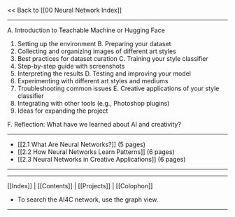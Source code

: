 
<< Back to [[00 Neural Network Index]]

---


A. Introduction to Teachable Machine or Hugging Face 
1. Setting up the environment 
B. Preparing your dataset 
1. Collecting and organizing images of different art styles 
2. Best practices for dataset curation 
C. Training your style classifier 
1. Step-by-step guide with screenshots 
2. Interpreting the results 
D. Testing and improving your model 
1. Experimenting with different art styles and mediums 
2. Troubleshooting common issues 
E. Creative applications of your style classifier 
1. Integrating with other tools (e.g., Photoshop plugins) 
2. Ideas for expanding the project 

F. Reflection: What have we learned about AI and creativity?

---
- [[2.1 What Are Neural Networks?]] (5 pages)
- [[2.2 How Neural Networks Learn Patterns]] (6 pages)
- [[2.3 Neural Networks in Creative Applications]] (6 pages)

---

---
 [[Index]] | [[Contents]] | [[Projects]] | [[Colophon]] 
- To search the AI4C network, use the graph view.
---




